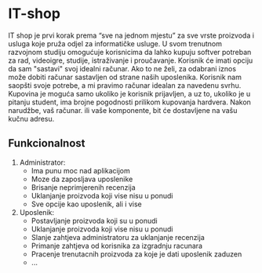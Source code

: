 # IT-shop
IT shop je prvi korak prema “sve na jednom mjestu” za sve vrste proizvoda i usluga koje pruža odjel za informatičke usluge. U svom trenutnom razvojnom studiju omogućuje korisnicima da lahko kupuju softver potreban za rad, videoigre, studije, istraživanje i proučavanje.
Korisnik će imati opciju da sam "sastavi" svoj idealni računar. Ako to ne želi, za odabrani iznos može dobiti računar sastavljen od strane naših uposlenika. Korisnik nam saopšti svoje potrebe, a mi pravimo računar idealan za navedenu svrhu. Kupovina je moguća samo ukoliko je korisnik prijavljen, a uz to, ukoliko je u pitanju student, ima brojne pogodnosti prilikom kupovanja hardvera. Nakon narudžbe, vaš računar. ili vaše komponente, bit će dostavljene na vašu kučnu adresu.

## Funkcionalnost
1. Administrator:
    - Ima punu moc nad aplikacijom
    - Moze da zaposljava uposlenike
    - Brisanje neprimjerenih recenzija
    - Uklanjanje proizvoda koji vise nisu u ponudi
    - Sve opcije kao uposlenik, ali i vise
2. Uposlenik:
    - Postavljanje proizvoda koji su u ponudi
    - Uklanjanje proizvoda koji vise nisu u ponudi
    - Slanje zahtjeva administratoru za uklanjanje recenzija
    - Primanje zahtjeva od korisnika za izgradnju racunara
    - Pracenje trenutacnih proizvoda za koje je dati uposlenik zaduzen
    - ...
